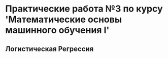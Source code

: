 # Практические работа №3 по курсу 'Математические основы машинного обучения I'
## Логистическая Регрессия
